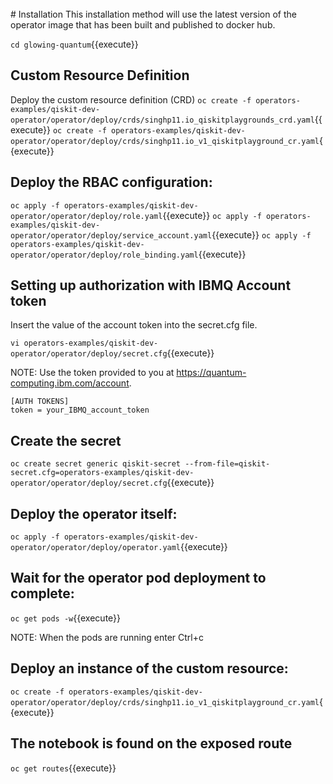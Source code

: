 <br>
# Installation
This installation method will use the latest version of the operator image that has been built and published to docker hub.

``cd glowing-quantum``{{execute}}

## Custom Resource Definition
Deploy the custom resource definition (CRD)
``oc create -f operators-examples/qiskit-dev-operator/operator/deploy/crds/singhp11.io_qiskitplaygrounds_crd.yaml``{{execute}}
``oc create -f operators-examples/qiskit-dev-operator/operator/deploy/crds/singhp11.io_v1_qiskitplayground_cr.yaml``{{execute}}

## Deploy the RBAC configuration:
``oc apply -f operators-examples/qiskit-dev-operator/operator/deploy/role.yaml``{{execute}}
``oc apply -f operators-examples/qiskit-dev-operator/operator/deploy/service_account.yaml``{{execute}}
``oc apply -f operators-examples/qiskit-dev-operator/operator/deploy/role_binding.yaml``{{execute}}

## Setting up authorization with IBMQ Account token
 
Insert the value of the account token into the secret.cfg file.

``vi operators-examples/qiskit-dev-operator/operator/deploy/secret.cfg``{{execute}}

NOTE: Use the token provided to you at https://quantum-computing.ibm.com/account.

```
[AUTH TOKENS]
token = your_IBMQ_account_token
```

## Create the secret
``oc create secret generic qiskit-secret --from-file=qiskit-secret.cfg=operators-examples/qiskit-dev-operator/operator/deploy/secret.cfg``{{execute}}


## Deploy the operator itself:

``oc apply -f operators-examples/qiskit-dev-operator/operator/deploy/operator.yaml``{{execute}}

## Wait for the operator pod deployment to complete:

``oc get pods -w``{{execute}}

NOTE: When the pods are running enter Ctrl+c


## Deploy an instance of the custom resource:
``oc create -f operators-examples/qiskit-dev-operator/operator/deploy/crds/singhp11.io_v1_qiskitplayground_cr.yaml``{{execute}}

## The notebook is found on the exposed route
``oc get routes``{{execute}}